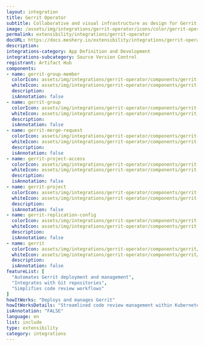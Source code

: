 ```yaml
---
layout: integration
title: Gerrit Operator
subtitle: Collaborative and visual infrastructure as design for Gerrit Operator
image: /assets/img/integrations/gerrit-operator/icons/color/gerrit-operator-color.svg
permalink: extensibility/integrations/gerrit-operator
docURL: https://docs.meshery.io/extensibility/integrations/gerrit-operator
description: 
integrations-category: App Definition and Development
integrations-subcategory: Source Version Control
registrant: Artifact Hub
components: 
- name: gerrit-group-member
  colorIcon: assets/img/integrations/gerrit-operator/components/gerrit-group-member/icons/color/gerrit-group-member-color.svg
  whiteIcon: assets/img/integrations/gerrit-operator/components/gerrit-group-member/icons/white/gerrit-group-member-white.svg
  description: 
  isAnnotation: false
- name: gerrit-group
  colorIcon: assets/img/integrations/gerrit-operator/components/gerrit-group/icons/color/gerrit-group-color.svg
  whiteIcon: assets/img/integrations/gerrit-operator/components/gerrit-group/icons/white/gerrit-group-white.svg
  description: 
  isAnnotation: false
- name: gerrit-merge-request
  colorIcon: assets/img/integrations/gerrit-operator/components/gerrit-merge-request/icons/color/gerrit-merge-request-color.svg
  whiteIcon: assets/img/integrations/gerrit-operator/components/gerrit-merge-request/icons/white/gerrit-merge-request-white.svg
  description: 
  isAnnotation: false
- name: gerrit-project-access
  colorIcon: assets/img/integrations/gerrit-operator/components/gerrit-project-access/icons/color/gerrit-project-access-color.svg
  whiteIcon: assets/img/integrations/gerrit-operator/components/gerrit-project-access/icons/white/gerrit-project-access-white.svg
  description: 
  isAnnotation: false
- name: gerrit-project
  colorIcon: assets/img/integrations/gerrit-operator/components/gerrit-project/icons/color/gerrit-project-color.svg
  whiteIcon: assets/img/integrations/gerrit-operator/components/gerrit-project/icons/white/gerrit-project-white.svg
  description: 
  isAnnotation: false
- name: gerrit-replication-config
  colorIcon: assets/img/integrations/gerrit-operator/components/gerrit-replication-config/icons/color/gerrit-replication-config-color.svg
  whiteIcon: assets/img/integrations/gerrit-operator/components/gerrit-replication-config/icons/white/gerrit-replication-config-white.svg
  description: 
  isAnnotation: false
- name: gerrit
  colorIcon: assets/img/integrations/gerrit-operator/components/gerrit/icons/color/gerrit-color.svg
  whiteIcon: assets/img/integrations/gerrit-operator/components/gerrit/icons/white/gerrit-white.svg
  description: 
  isAnnotation: false
featureList: [
  "Automates Gerrit deployment and management",
  "Integrates with Git repositories",
  "Simplifies code review workflows"
]
howItWorks: "Deploys and manages Gerrit"
howItWorksDetails: "Streamlined code review management within Kubernetes"
isAnnotation: "FALSE"
language: en
list: include
type: extensibility
category: integrations
---
```

